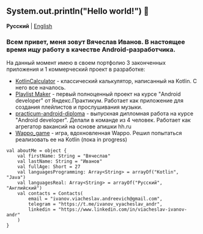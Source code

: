 ## System.out.println("Hello world!") 👋
**Русский** | [English](https://github.com/CNJerry-IvanovVyacheslav/CNJerry-IvanovVyacheslav/blob/main/README(EN).md)

### Всем привет, меня зовут Вячеслав Иванов. В настоящее время ищу работу в качестве Android-разработчика.

На данный момент имею в своем портфолио 3 законченных приложения и 1 коммерческий проект в разработке:
- [KotlinCalculator](https://github.com/CNJerry-IvanovVyacheslav/KotlinCalculator) - классический калькулятор, написанный на Kotlin. С него все началось.
- [Playlist Maker](https://github.com/CNJerry-IvanovVyacheslav/Playlist_Maker) - первый полноценный проект на курсе "Android developer" от Яндекс.Практикум. Работает как приложение для создания плейлистов и прослушивания музыки.
- [practicum-android-diploma](https://github.com/CNJerry-IvanovVyacheslav/practicum-android-diploma) - выпускная дипломная работа на курсе "Android developer". Делали в команде из 4 человек. Работает как агрегатор вакансий на основе апишки hh.ru
- [Wappo_game](https://github.com/CNJerry-IvanovVyacheslav/Wappo_game) - игра, вдохновленная Wappo. Решил попытаться реализовать ее на Kotlin (пока in progress)

```
val aboutMe = object {
	val firstName: String = "Вячеслав"
	val lastName: String = "Иванов"
	val fullAge: Short = 27
	val languagesProgramming: Array<String> = arrayOf("Kotlin", "Java")
	val languagesReal: Array<String> = arrayOf("Русский", "Английский")
	val contacts = Contacts(
		email = "ivanov.viacheslav.andreevich@gmail.com",
		telegram = "https://t.me/ivanov_vyacheslav_andr",
		linkedin = "https://www.linkedin.com/in/viacheslav-ivanov-andr"
	)
}
```

